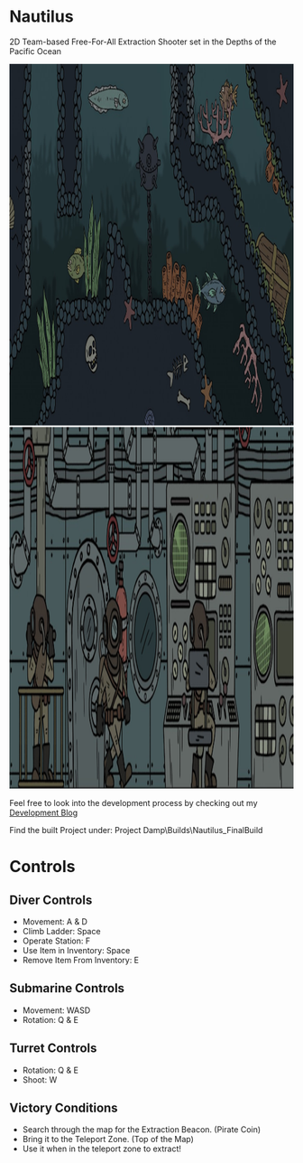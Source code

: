 # Nautilus
2D Team-based Free-For-All Extraction Shooter set in the Depths of the Pacific Ocean

<div align="center">
<a href="https://georgekarambasis.wixsite.com/portfolio">
    <img src="images/ConceptArt1.jpeg" alt="Logo" width="1600" height="640">
</a>
<a href="https://georgekarambasis.wixsite.com/portfolio">
    <img src="images/ConceptArt3.jpeg" alt="Logo" width="1600" height="640">
</a>
</div>

Feel free to look into the development process by checking out my [Development Blog](https://cgdprogressblog.blogspot.com)

Find the built Project under: Project Damp\Builds\Nautilus_FinalBuild


# Controls
## Diver Controls
* Movement: A & D
* Climb Ladder: Space
* Operate Station: F
* Use Item in Inventory: Space
* Remove Item From Inventory: E


## Submarine Controls
* Movement: WASD
* Rotation: Q & E


## Turret Controls
* Rotation: Q & E
* Shoot: W


## Victory Conditions
* Search through the map for the Extraction Beacon. (Pirate Coin)
* Bring it to the Teleport Zone. (Top of the Map)
* Use it when in the teleport zone to extract!
